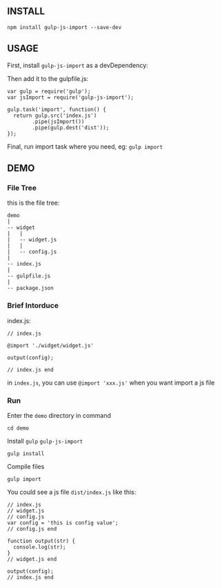 ## INSTALL

```
npm install gulp-js-import --save-dev
```
## USAGE

First, install `gulp-js-import` as a devDependency:

Then add it to the gulpfile.js:


```
var gulp = require('gulp');
var jsImport = require('gulp-js-import');

gulp.task('import', function() {
  return gulp.src('index.js')
        .pipe(jsImport())
        .pipe(gulp.dest('dist'));
});
```

Final, run import task where you need, eg: `gulp import`
## DEMO

### File Tree

this is the file tree:

```
demo
|
-- widget
|   |
|   -- widget.js
|   |
|   -- config.js
|   
-- index.js
|   
-- gulpfile.js
|   
-- package.json
```
### Brief Intorduce
index.js:


```
// index.js

@import './widget/widget.js'

output(config);

// index.js end
```

in `index.js`, you can use `@import 'xxx.js'` when you want import a js file

### Run

Enter the `demo` directory in command

```
cd demo
```
Install `gulp` `gulp-js-import` 

```
gulp install
```
Compile files

```
gulp import
```
You could see a js file `dist/index.js` like this:

```
// index.js
// widget.js
// config.js
var config = 'this is config value';
// config.js end

function output(str) {
  console.log(str);
}
// widget.js end

output(config);
// index.js end
```
